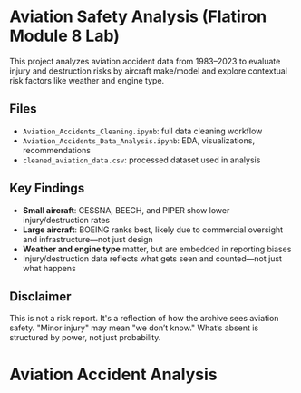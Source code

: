 # Aviation Safety Analysis (Flatiron Module 8 Lab)

This project analyzes aviation accident data from 1983–2023 to evaluate injury and destruction risks by aircraft make/model and explore contextual risk factors like weather and engine type.

## Files
- `Aviation_Accidents_Cleaning.ipynb`: full data cleaning workflow
- `Aviation_Accidents_Data_Analysis.ipynb`: EDA, visualizations, recommendations
- `cleaned_aviation_data.csv`: processed dataset used in analysis

## Key Findings
- **Small aircraft**: CESSNA, BEECH, and PIPER show lower injury/destruction rates
- **Large aircraft**: BOEING ranks best, likely due to commercial oversight and infrastructure—not just design
- **Weather and engine type** matter, but are embedded in reporting biases
- Injury/destruction data reflects what gets seen and counted—not just what happens

## Disclaimer
This is not a risk report. It's a reflection of how the archive sees aviation safety. "Minor injury" may mean "we don’t know." What’s absent is structured by power, not just probability.
# Aviation Accident Analysis

